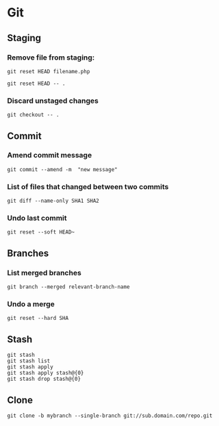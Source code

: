 # Git


## Staging
### Remove file from staging:
```
git reset HEAD filename.php

git reset HEAD -- .
```

### Discard unstaged changes
```
git checkout -- .
```

## Commit
### Amend commit message
```
git commit --amend -m  "new message"
```
### List of files that changed between two commits
```
git diff --name-only SHA1 SHA2
```
### Undo last commit
```
git reset --soft HEAD~
```
## Branches
### List merged branches
```
git branch --merged relevant-branch-name
```

### Undo a merge
```
git reset --hard SHA
```

## Stash
```
git stash
git stash list
git stash apply
git stash apply stash@{0}
git stash drop stash@{0}
```

## Clone
```
git clone -b mybranch --single-branch git://sub.domain.com/repo.git
```


